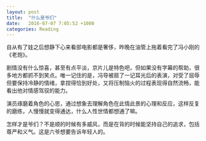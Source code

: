```yaml
---
layout: post
title:  "什么是爷们"
date:   2016-07-07 7:05:52 +1000
categories: Reading
---
```


自从有了娃之后想静下心来看部电影都是奢侈，昨晚在油管上拖着看完了冯小刚的《老炮》。

剧情没有什么惊喜，甚至有点平淡，京片儿是特色吧，但如果没有字幕的帮助，很多地方都抓不到笑点。唯一记住的是，冯导被扇了一记耳光后的表演，对受了屈辱但要保持冷静的情绪，拿捏得恰到好处，又将压制恼火的过程表现得自然流畅，能看出他对情感驾驭的能力。

演员琢磨着角色的心思，通过想象去理解角色在此情此景的心理和反应，这样反复的磨练，人慢慢就变得通达，什么人性世情都想通了嘛。

怎样才是爷们？不是顺的时候有多威风，而是在背的时候能坚持自己的追求，包括尊严和义气。这是六爷想要告诉年轻人的。